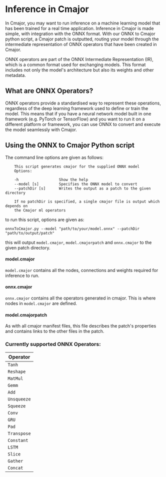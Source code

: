 # Inference in Cmajor

In Cmajor, you may want to run inference on a machine learning model that has been trained for a real time application. Inference in Cmajor is made simple, with integration with the ONNX format. With our ONNX to Cmajor python script, a Cmajor patch is outputted, routing your model through the intermediate representation of ONNX operators that have been created in Cmajor.

ONNX operators are part of the ONNX Intermediate Representation (IR), which is a common format used for exchanging models. This format includes not only the model's architecture but also its weights and other metadata.

## What are ONNX Operators?

ONNX operators provide a standardised way to represent these operations, regardless of the deep learning framework used to define or train the model. This means that if you have a neural network model built in one framework (e.g. PyTorch or TensorFlow) and you want to run it on a different platform or framework, you can use ONNX to convert and execute the model seamlessly with Cmajor.

## Using the ONNX to Cmajor Python script

The command line options are given as follows:

```
    This script generates cmajor for the supplied ONNX model
    Options:

    -h                  Show the help
    --model [s]         Specifies the ONNX model to convert
    --patchDir [s]      Writes the output as a patch to the given directory

    If no patchDir is specified, a single cmajor file is output which depends on
    the Cmajor ml operators
```

to run this script, options are given as:

```shell
onnxToCmajor.py --model "path/to/your/model.onnx" --patchDir "path/to/output/patch"
```

this will output `model.cmajor`, `model.cmajorpatch` and `onnx.cmajor` to the given patch directory.

#### model.cmajor

`model.cmajor` contains all the nodes, connections and weights required for inference to run.

#### onnx.cmajor

`onnx.cmajor` contains all the operators generated in cmajor. This is where nodes in `model.cmajor` are defined.

#### model.cmajorpatch

As with all cmajor manifest files, this file describes the patch's properties and contains links to the other files in the patch.

### Currently supported ONNX Operators:

| Operator   |
|------------|
|`Tanh`|
|`Reshape`|
|`MatMul`|
|`Gemm`|
|`Add`|
|`Unsqueeze`|
|`Squeeze`|
|`Conv`|
|`GRU`|
|`Pad`|
|`Transpose`|
|`Constant`|
|`LSTM`|
|`Slice`|
|`Gather`|
|`Concat`|
